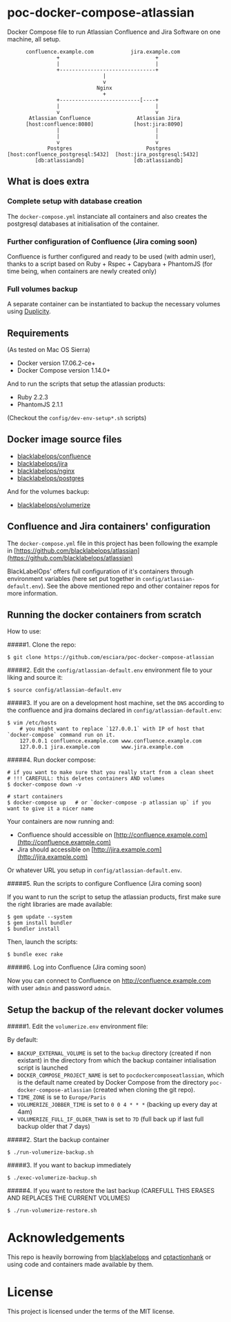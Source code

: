 # poc-docker-compose-atlassian

Docker Compose file to run Atlassian Confluence and Jira Software on one machine, all setup.

```
      confluence.example.com            jira.example.com            
                +                               +
                |                               |
                +-------------------------------+
                               |
                               v
                             Nginx
                               +
                +--------------------------[----+
                |                               |
                v                               v
       Atlassian Confluence               Atlassian Jira
      [host:confluence:8080]             [host:jira:8090]
                |                               |
                |                               |
                v                               v
             Postgres                        Postgres
[host:confluence_postgresql:5432]  [host:jira_postgresql:5432]
         [db:atlassiandb]                [db:atlassiandb]
```

## What is does extra

### Complete setup with database creation

The `docker-compose.yml` instanciate all containers and also creates the postgresql databases at initialisation of the container.

### Further configuration of Confluence (Jira coming soon)

Confluence is further configured and ready to be used (with admin user), thanks 
to a script based on Ruby + Rspec + Capybara + PhantomJS 
(for time being, when containers are newly created only)

### Full volumes backup

A separate container can be instantiated to backup the necessary volumes using 
[Duplicity](http://duplicity.nongnu.org/index.html).

## Requirements

(As tested on Mac OS Sierra)
- Docker version 17.06.2-ce+
- Docker Compose version 1.14.0+

And to run the scripts that setup the atlassian products:
- Ruby 2.2.3
- PhantomJS 2.1.1

(Checkout the `config/dev-env-setup*.sh` scripts)
 
## Docker image source files

- [blacklabelops/confluence](https://hub.docker.com/r/blacklabelops/confluence/)
- [blacklabelops/jira](https://hub.docker.com/r/blacklabelops/jira/)
- [blacklabelops/nginx](https://hub.docker.com/r/blacklabelops/nginx/)
- [blacklabelops/postgres](https://hub.docker.com/r/blacklabelops/postgres/)

And for the volumes backup:

- [blacklabelops/volumerize](https://hub.docker.com/r/blacklabelops/volumerize/)

## Confluence and Jira containers' configuration

The `docker-compose.yml` file in this project has been following the example in 
[https://github.com/blacklabelops/atlassian](https://github.com/blacklabelops/atlassian)

BlackLabelOps' offers full configuration of it's containers through environment variables
(here set put together in `config/atlassian-default.env`). See the above mentioned repo and 
other container repos for more information. 

## Running the docker containers from scratch
How to use:

#####1. Clone the repo:

```
$ git clone https://github.com/esciara/poc-docker-compose-atlassian
```

#####2. Edit the `config/atlassian-default.env` environment file to your liking and source it:

```
$ source config/atlassian-default.env
```
 
#####3. If you are on a development host machine, set the `DNS` according to the confluence and jira domains 
declared in `config/atlassian-default.env`:

``` 
$ vim /etc/hosts
    # you might want to replace `127.0.0.1` with IP of host that `docker-compose` command run on it.
    127.0.0.1 confluence.example.com www.confluence.example.com
    127.0.0.1 jira.example.com       www.jira.example.com
```

#####4. Run docker compose:

```
# if you want to make sure that you really start from a clean sheet 
# !!! CAREFULL: this deletes containers AND volumes
$ docker-compose down -v

# start containers
$ docker-compose up   # or `docker-compose -p atlassian up` if you want to give it a nicer name
```    

Your containers are now running and:
- Confluence should accessible on [http://confluence.example.com](http://confluence.example.com)
- Jira should accessible on [http://jira.example.com](http://jira.example.com)

Or whatever URL you setup in `config/atlassian-default.env`.

#####5. Run the scripts to configure Confluence (Jira coming soon)

If you want to run the script to setup the atlassian products, first make sure the right libraries are
made available:

```
$ gem update --system
$ gem install bundler
$ bundler install
```
Then, launch the scripts:
```
$ bundle exec rake
``` 

#####6. Log into Confluence (Jira coming soon)

Now you can connect to Confluence on http://confluence.example.com with user `admin` and password `admin`.

## Setup the backup of the relevant docker volumes

#####1. Edit the `volumerize.env` environment file:

By default:

- `BACKUP_EXTERNAL_VOLUME` is set to the `backup` directory (created if non existant) 
in the directory from which the backup container intialisation script is launched
- `DOCKER_COMPOSE_PROJECT_NAME` is set to `pocdockercomposeatlassian`, which is the default name created by 
Docker Compose from the directory `poc-docker-compose-atlassian` (created when cloning the git repo).
- `TIME_ZONE` is se to `Europe/Paris`
- `VOLUMERIZE_JOBBER_TIME` is set to `0 0 4 * * *` (backing up every day at 4am)
- `VOLUMERIZE_FULL_IF_OLDER_THAN` is set to `7D` (full back up if last full backup older that 7 days)

#####2. Start the backup container

```
$ ./run-volumerize-backup.sh
```

#####3. If you want to backup immediately

```
$ ./exec-volumerize-backup.sh
```

#####4. If you want to restore the last backup (CAREFULL THIS ERASES AND REPLACES THE CURRENT VOLUMES)

```
$ ./run-volumerize-restore.sh
```

# Acknowledgements

This repo is heavily borrowing from [blacklabelops](https://github.com/blacklabelops) and 
[cptactionhank](https://github.com/cptactionhank/) or using code and containers made available by them.

# License

This project is licensed under the terms of the MIT license.